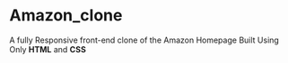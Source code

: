 # Amazon_clone
A fully Responsive front-end clone of the Amazon Homepage Built Using Only **HTML** and **CSS**
